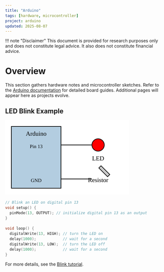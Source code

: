 ```yaml
---
title: "Arduino"
tags: [hardware, microcontroller]
project: arduino
updated: 2025-08-07
---
```


!!! note "Disclaimer"
    This document is provided for research purposes only and does not constitute legal advice. It also does not constitute financial advice.
# Overview

This section gathers hardware notes and microcontroller sketches. Refer to
the [Arduino documentation](https://www.arduino.cc/) for detailed board
guides. Additional pages will appear here as projects evolve.

## LED Blink Example

![LED blink wiring](img/blink_wiring.svg)

```cpp
// Blink an LED on digital pin 13
void setup() {
  pinMode(13, OUTPUT); // initialize digital pin 13 as an output
}

void loop() {
  digitalWrite(13, HIGH); // turn the LED on
  delay(1000);            // wait for a second
  digitalWrite(13, LOW);  // turn the LED off
  delay(1000);            // wait for a second
}
```

For more details, see the [Blink tutorial](https://docs.arduino.cc/tutorials/uno-and-uno-r3/basic-blink).

